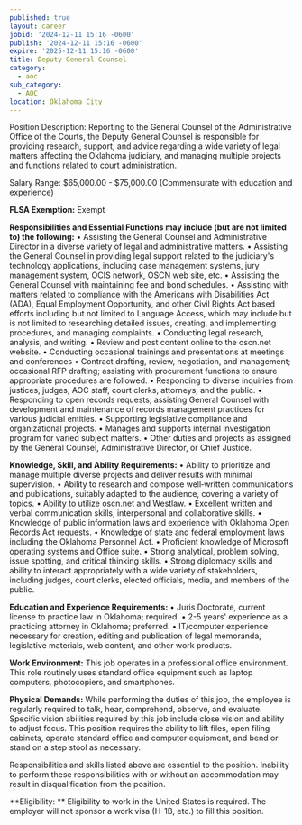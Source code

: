 ```yaml
---
published: true
layout: career
jobid: '2024-12-11 15:16 -0600'
publish: '2024-12-11 15:16 -0600'
expire: '2025-12-11 15:16 -0600'
title: Deputy General Counsel
category:
  - aoc
sub_category:
  - AOC
location: Oklahoma City
---
```

Position Description:
Reporting to the General Counsel of the Administrative Office of the Courts, the Deputy General Counsel is responsible for providing research, support, and advice regarding a wide variety of legal matters affecting the Oklahoma judiciary, and managing multiple projects and functions related to court administration. 

Salary Range: $65,000.00 - $75,000.00 (Commensurate with education and experience)

**FLSA Exemption:** Exempt

**Responsibilities and Essential Functions may include (but are not limited to) the following:**
•	Assisting the General Counsel and Administrative Director in a diverse variety of legal and administrative matters.
•	Assisting the General Counsel in providing legal support related to the judiciary's technology applications, including case management systems, jury management system, OCIS network, OSCN web site, etc.
•	Assisting the General Counsel with maintaining fee and bond schedules.
•	Assisting with matters related to compliance with the Americans with Disabilities Act (ADA), Equal Employment Opportunity, and other Civil Rights Act based efforts including but not limited to Language Access, which may include but is not limited to researching detailed issues, creating, and implementing procedures, and managing complaints.
•	Conducting legal research, analysis, and writing.
•	Review and post content online to the oscn.net website.
•	Conducting occasional trainings and presentations at meetings and conferences
•	Contract drafting, review, negotiation, and management; occasional RFP drafting; assisting with procurement functions to ensure appropriate procedures are followed.
•	Responding to diverse inquiries from justices, judges, AOC staff, court clerks, attorneys, and the public.
•	Responding to open records requests; assisting General Counsel with development and maintenance of records management practices for various judicial entities.
•	Supporting legislative compliance and organizational projects.
•	Manages and supports internal investigation program for varied subject matters. 
•	Other duties and projects as assigned by the General Counsel, Administrative Director, or Chief Justice.

**Knowledge, Skill, and Ability Requirements:**
•	Ability to prioritize and manage multiple diverse projects and deliver results with minimal supervision.
•	Ability to research and compose well‐written communications and publications, suitably adapted to the audience, covering a variety of topics.
•	Ability to utilize oscn.net and Westlaw.
•	Excellent written and verbal communication skills, interpersonal and collaborative skills.
•	Knowledge of public information laws and experience with Oklahoma Open Records Act requests.
•	Knowledge of state and federal employment laws including the Oklahoma Personnel Act.
•	Proficient knowledge of Microsoft operating systems and Office suite.
•	Strong analytical, problem solving, issue spotting, and critical thinking skills.
•	Strong diplomacy skills and ability to interact appropriately with a wide variety of stakeholders, including judges, court clerks, elected officials, media, and members of the public.

**Education and Experience Requirements:**
•	Juris Doctorate, current license to practice law in Oklahoma; required.
•	2-5 years' experience as a practicing attorney in Oklahoma; preferred.
•	IT/computer experience necessary for creation, editing and publication of legal memoranda, legislative materials, web content, and other work products.

**Work Environment:**
This job operates in a professional office environment. This role routinely uses standard office equipment such as laptop computers, photocopiers, and smartphones. 

**Physical Demands:**
While performing the duties of this job, the employee is regularly required to talk, hear, comprehend, observe, and evaluate. Specific vision abilities required by this job include close vision and ability to adjust focus. This position requires the ability to lift files, open filing cabinets, operate standard office and computer equipment, and bend or stand on a step stool as necessary. 

Responsibilities and skills listed above are essential to the position. Inability to perform these responsibilities with or without an accommodation may result in disqualification from the position. 

**Eligibility: **
Eligibility to work in the United States is required. The employer will not sponsor a work visa (H-1B, etc.) to fill this position.

